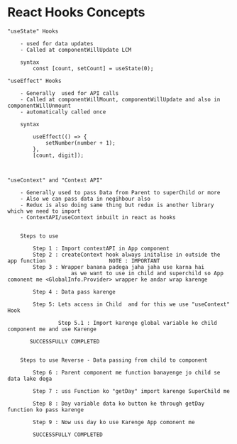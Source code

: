 # React Hooks Concepts

    "useState" Hooks 

        - used for data updates
        - Called at componentWillUpdate LCM

        syntax
            const [count, setCount] = useState(0);

    "useEffect" Hooks

        - Generally  used for API calls
        - Called at componentWillMount, componentWillUpdate and also in componentWillUnmount
        - automatically called once

        syntax

            useEffect(() => {
                setNumber(number + 1);
            },
            [count, digit]);    



    "useContext" and "Context API" 

        - Generally used to pass Data from Parent to superChild or more 
        - Also we can pass data in negihbour also    
        - Redux is also doing same thing but redux is another library which we need to import
        - ContextAPI/useContext inbuilt in react as hooks


        Steps to use

            Step 1 : Import contextAPI in App component     
            Step 2 : createContext hook always initalise in outside the app function                    NOTE : IMPORTANT 
            Step 3 : Wrapper banana padega jaha jaha use karna hai 
                        as we want to use in child and superchild so App comonent me <GlobalInfo.Provider> wrapper ke andar wrap karenge

            Step 4 : Data pass karenge           

            Step 5: Lets access in Child  and for this we use "useContext" Hook

                    Step 5.1 : Import karenge global variable ko child component me and use Karenge

           SUCCESSFULLY COMPLETED             


        Steps to use Reverse - Data passing from child to component

            Step 6 : Parent component me function banayenge jo child se data lake dega       

            Step 7 : uss Function ko "getDay" import karenge SuperChild me      

            Step 8 : Day variable data ko button ke through getDay function ko pass karenge

            Step 9 : Now uss day ko use Karenge App comonent me 

            SUCCESSFULLY COMPLETED